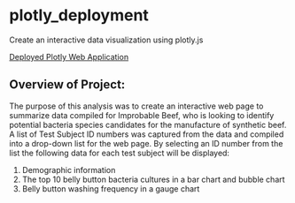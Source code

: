 # plotly_deployment
Create an interactive data visualization using plotly.js

[Deployed Plotly Web Application](https://jmueller187.github.io/plotly_deployment/)

## Overview of Project:
The purpose of this analysis was to create an interactive web page to summarize data compiled for Improbable Beef, who is looking to identify potential bacteria species candidates for the manufacture of synthetic beef. A list of Test Subject ID numbers was captured from the data and compiled into a drop-down list for the web page. By selecting an ID number from the list the following data for each test subject will be displayed:

1) Demographic information
2) The top 10 belly button bacteria cultures in a bar chart and bubble chart
3) Belly button washing frequency in a gauge chart
